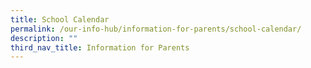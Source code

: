 ```yaml
---
title: School Calendar
permalink: /our-info-hub/information-for-parents/school-calendar/
description: ""
third_nav_title: Information for Parents
---
```

